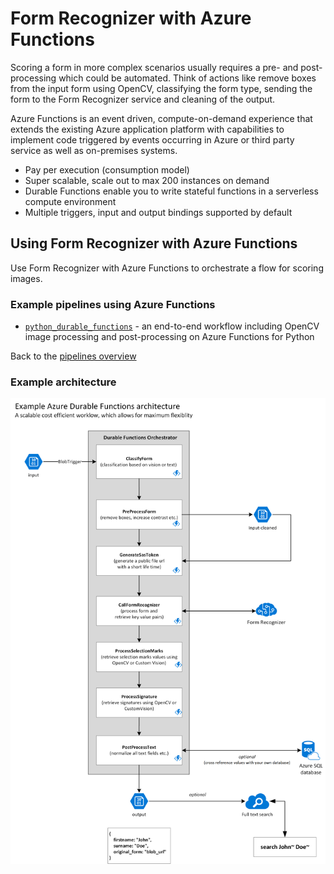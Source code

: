 # Form Recognizer with Azure Functions

Scoring a form in more complex scenarios usually requires a pre- and post-processing which could be automated. Think of actions like remove boxes from the input form using OpenCV, classifying the form type, sending the form to the Form Recognizer service and cleaning of the output.

Azure Functions is an event driven, compute-on-demand experience that extends the existing Azure application platform with capabilities to implement code triggered by events occurring in Azure or third party service as well as on-premises systems.

- Pay per execution (consumption model)
- Super scalable, scale out to max 200 instances on demand
- Durable Functions enable you to write stateful functions in a serverless compute environment
- Multiple triggers, input and output bindings supported by default

## Using Form Recognizer with Azure Functions

Use Form Recognizer with Azure Functions to orchestrate a flow for scoring images.

### Example pipelines using Azure Functions

- [`python_durable_functions`](python_durable_functions/README.md) - an end-to-end workflow including OpenCV image processing and post-processing on Azure Functions for Python

Back to the [pipelines overview](../README.md)

### Example architecture

[![Durable Functions Architecture](media/durable_functions_architecture.png)](media/durable_functions_architecture.png)
